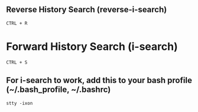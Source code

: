 ## Reverse History Search (reverse-i-search)
```
CTRL + R
```

# Forward History Search (i-search)
```
CTRL + S
```

## For i-search to work, add this to your bash profile (~/.bash_profile, ~/.bashrc)
```
stty -ixon
```
